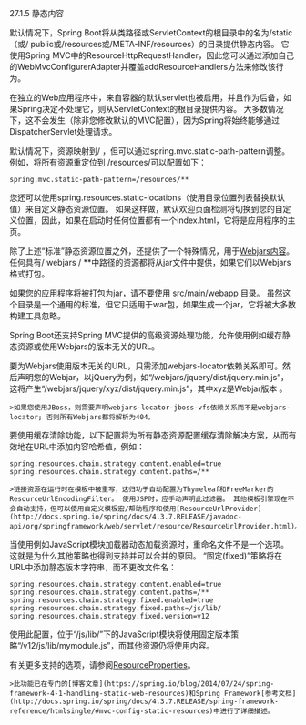 27.1.5 静态内容

默认情况下，Spring Boot将从类路径或ServletContext的根目录中的名为/static（或/ public或/resources或/META-INF/resources）的目录提供静态内容。 它使用Spring MVC中的ResourceHttpRequestHandler，因此您可以通过添加自己的WebMvcConfigurerAdapter并覆盖addResourceHandlers方法来修改该行为。

在独立的Web应用程序中，来自容器的默认servlet也被启用，并且作为后备，如果Spring决定不处理它，则从ServletContext的根目录提供内容。 大多数情况下，这不会发生（除非您修改默认的MVC配置），因为Spring将始终能够通过DispatcherServlet处理请求。

默认情况下，资源映射到/ ，但可以通过spring.mvc.static-path-pattern调整。 例如，将所有资源重定位到 /resources/可以配置如下：
```
spring.mvc.static-path-pattern=/resources/**
```

您还可以使用spring.resources.static-locations（使用目录位置列表替换默认值）来自定义静态资源位置。 如果这样做，默认欢迎页面检测将切换到您的自定义位置，因此，如果在启动时任何位置都有一个index.html，它将是应用程序的主页。

除了上述“标准”静态资源位置之外，还提供了一个特殊情况，用于[Webjars内容](http://www.webjars.org/)。 任何具有/ webjars / **中路径的资源都将从jar文件中提供，如果它们以Webjars格式打包。

如果您的应用程序将被打包为jar，请不要使用 src/main/webapp 目录。 虽然这个目录是一个通用的标准，但它只适用于war包，如果生成一个jar，它将被大多数构建工具忽略。

Spring Boot还支持Spring MVC提供的高级资源处理功能，允许使用例如缓存静态资源或使用Webjars的版本无关的URL。

要为Webjars使用版本无关的URL，只需添加webjars-locator依赖关系即可。然后声明您的Webjar，以jQuery为例，如“/webjars/jquery/dist/jquery.min.js”，这将产生“/webjars/jquery/xyz/dist/jquery.min.js”，其中xyz是Webjar版本 。

    >如果您使用JBoss，则需要声明webjars-locator-jboss-vfs依赖关系而不是webjars-locator; 否则所有Webjars都将解析为404。
    
要使用缓存清除功能，以下配置将为所有静态资源配置缓存清除解决方案，从而有效地在URL中添加内容哈希值，例如：
```
spring.resources.chain.strategy.content.enabled=true
spring.resources.chain.strategy.content.paths=/**
```
    >链接资源在运行时在模板中被重写，这归功于自动配置为Thymeleaf和FreeMarker的ResourceUrlEncodingFilter。 使用JSP时，应手动声明此过滤器。 其他模板引擎现在不会自动支持，但可以使用自定义模板宏/帮助程序和使用[ResourceUrlProvider](http://docs.spring.io/spring/docs/4.3.7.RELEASE/javadoc-api/org/springframework/web/servlet/resource/ResourceUrlProvider.html)。
    
当使用例如JavaScript模块加载器动态加载资源时，重命名文件不是一个选项。这就是为什么其他策略也得到支持并可以合并的原因。 “固定(fixed)”策略将在URL中添加静态版本字符串，而不更改文件名：
```
spring.resources.chain.strategy.content.enabled=true
spring.resources.chain.strategy.content.paths=/**
spring.resources.chain.strategy.fixed.enabled=true
spring.resources.chain.strategy.fixed.paths=/js/lib/
spring.resources.chain.strategy.fixed.version=v12
``` 
使用此配置，位于“/js/lib/”下的JavaScript模块将使用固定版本策略“/v12/js/lib/mymodule.js”，而其他资源仍将使用内容。 

有关更多支持的选项，请参阅[ResourceProperties](https://github.com/spring-projects/spring-boot/tree/v1.5.2.RELEASE/spring-boot-autoconfigure/src/main/java/org/springframework/boot/autoconfigure/web/ResourceProperties.java)。 

    >此功能已在专门的[博客文章](https://spring.io/blog/2014/07/24/spring-framework-4-1-handling-static-web-resources)和Spring Framework[参考文档](http://docs.spring.io/spring/docs/4.3.7.RELEASE/spring-framework-reference/htmlsingle/#mvc-config-static-resources)中进行了详细描述。